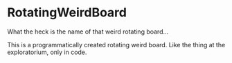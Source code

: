 # RotatingWeirdBoard
What the heck is the name of that weird rotating board...

This is a programmatically created rotating weird board. Like the thing at the
exploratorium, only in code.
